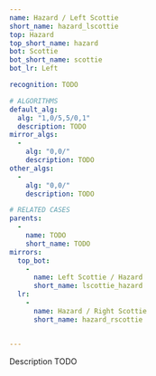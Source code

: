 ```yaml
---
name: Hazard / Left Scottie
short_name: hazard_lscottie
top: Hazard
top_short_name: hazard
bot: Scottie
bot_short_name: scottie
bot_lr: Left

recognition: TODO

# ALGORITHMS
default_alg:
  alg: "1,0/5,5/0,1"
  description: TODO
mirror_algs:
  -
    alg: "0,0/"
    description: TODO
other_algs:
  -
    alg: "0,0/"
    description: TODO

# RELATED CASES
parents:
  -
    name: TODO
    short_name: TODO
mirrors:
  top_bot:
    -
      name: Left Scottie / Hazard
      short_name: lscottie_hazard
  lr:
    -
      name: Hazard / Right Scottie
      short_name: hazard_rscottie


---
```


Description TODO

